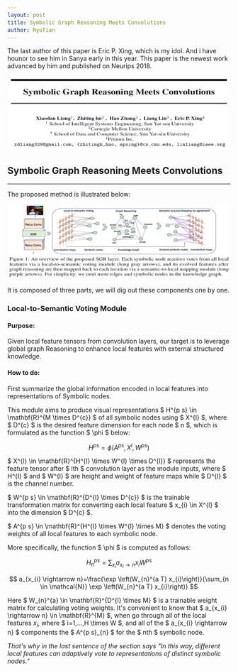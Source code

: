 ```yaml
---
layout: post
title: Symbolic Graph Reasoning Meets Convolutions
author: RyuTian
---
```


The last author of this paper is Eric P. Xing, which is my idol. And i have hounor to see him in Sanya early in this year. This paper is the newest work advanced by him and published on Neurips 2018.

![title](../images/sgr-1.png)

## Symbolic Graph Reasoning Meets Convolutions
-----
The proposed method is illustrated below:

![title](../images/sgr-2.png)

It is composed of three parts, we will dig out these components one by one.

### Local-to-Semantic Voting Module

#### Purpose:

Given local feature tensors from convolution layers, our target is to leverage global graph Reasoning to enhance local features with external structured knowledge.

#### How to do:

First summarize the global information encoded in local features into representations of Symbolic nodes.

This module aims to produce visual representations $ H^{p s} \in \mathbf{R}^{M \times D^{c}} $ of all symbolic nodes using $ X^{l} $, where $ D^{c} $ is the desired feature dimension for each node $ n $, which is formulated as the function $ \phi $ below:

$$ H^{p s}=\phi\left(A^{p s}, X^{l}, W^{p s}\right) $$

$ X^{l} \in \mathbf{R}^{H^{l} \times W^{l} \times D^{l}} $ represents the feature tensor after $ lth $ convolution layer as the module inputs, where $ H^{l} $ and $ W^{l} $ are height and weight of feature maps while $ D^{l} $ is the channel number.

$ W^{p s} \in \mathbf{R}^{D^{l} \times D^{c}} $ is the trainable transformation matrix for converting each local feature $ x_{i} \in X^{l} $ into the dimension $ D^{c} $.

$ A^{p s} \in \mathbf{R}^{H^{l} \times W^{l} \times M} $ denotes the voting weights of all local features to each symbolic node.

More specifically, the function $ \phi $ is computed as follows:

$$ H_{n}^{p s}=\sum_{x_{i}} a_{x_{i} \rightarrow n} x_{i} W^{p s} $$

$$ a_{x_{i} \rightarrow n}=\frac{\exp \left(W_{n}^{a T} x_{i}\right)}{\sum_{n \in \mathcal{N}} \exp \left(W_{n}^{a T} x_{i}\right)} $$

Here $ W_{n}^{a} \in \mathbf{R}^{D^{l} \times M} $ is a trainable weight matrix for calculating voting weights. It's convenient to know that $ a_{x_{i} \rightarrow n} \in \mathbf{R}^{M} $, when go through all of the local features $x_{i}$, where $ i=1,...,H \times W $, and all of the $ a_{x_{i} \rightarrow n} $ components the $ A^{p s}_{n} $ for the $ nth $ symbolic node.



*That's why in the last sentence of the section says "In this way, different local features can adaptively vote to representations of distinct symbolic nodes."*
